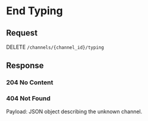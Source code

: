 # End Typing

## Request
DELETE `/channels/{channel_id}/typing`

## Response
### 204 No Content

### 404 Not Found
Payload: JSON object describing the unknown channel.